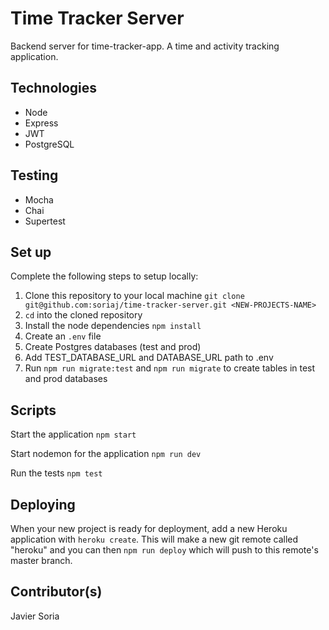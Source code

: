 # Time Tracker Server

Backend server for time-tracker-app. A time and activity tracking application.

## Technologies
- Node
- Express
- JWT
- PostgreSQL

## Testing 
- Mocha
- Chai
- Supertest

## Set up

Complete the following steps to setup locally:

1. Clone this repository to your local machine `git clone git@github.com:soriaj/time-tracker-server.git <NEW-PROJECTS-NAME>`
2. `cd` into the cloned repository
3. Install the node dependencies `npm install`
4. Create an `.env` file
5. Create Postgres databases (test and prod)
6. Add TEST_DATABASE_URL and DATABASE_URL path to .env
7. Run `npm run migrate:test` and `npm run migrate` to create tables in test and prod databases

## Scripts

Start the application `npm start`

Start nodemon for the application `npm run dev`

Run the tests `npm test`

## Deploying

When your new project is ready for deployment, add a new Heroku application with `heroku create`. This will make a new git remote called "heroku" and you can then `npm run deploy` which will push to this remote's master branch.

## Contributor(s)

Javier Soria
